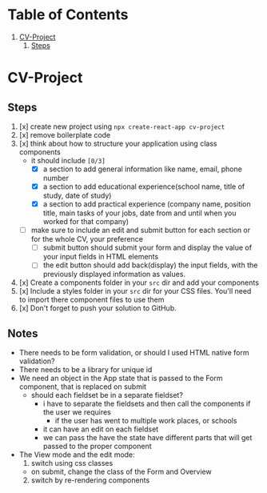 # Table of Contents

1.  [CV-Project](#orgcdfa178)
    1.  [Steps](#orgad94e99)

<a id="orgcdfa178"></a>

# CV-Project

<a id="orgad94e99"></a>

## Steps

1.  [x] create new project using `npx create-react-app cv-project`
2.  [x] remove boilerplate code
3.  [x] think about how to structure your application using class components
    - it should include <code>[0/3]</code>
      - [x] a section to add general information like name, email, phone number
      - [x] a section to add educational experience(school name, title of study, date of study)
      - [x] a section to add practical experience (company name, position title, main tasks of your jobs, date from and until when you worked for that company)
    - [ ] make sure to include an edit and submit button for each section or for the whole CV, your preference
      - [ ] submit button should submit your form and display the value of your input fields in HTML elements
      - [ ] the edit button should add back(display) the input fields, with the previously displayed information as values.
4.  [x] Create a components folder in your `src` dir and add your components
5.  [x] Include a styles folder in your `src` dir for your CSS files. You'll need to import there component files to use them
6.  [x] Don't forget to push your solution to GitHub.

## Notes

- There needs to be form validation, or should I used HTML native form validation?
- There needs to be a library for unique id
- We need an object in the App state that is passed to the Form component, that is replaced on submit
  - should each fieldset be in a separate fieldset?
    - i have to separate the fieldsets and then call the components if the user we requires
      - if the user has went to multiple work places, or schools
    - it can have an edit on each fieldset
    - we can pass the have the state have different parts that will get passed to the proper component
- The View mode and the edit mode:
  1. switch using css classes
  - on submit, change the class of the Form and Overview
  2. switch by re-rendering components
